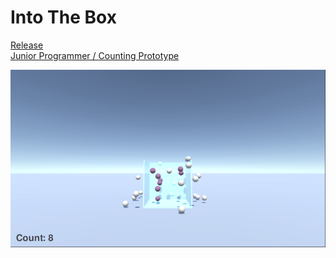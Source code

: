 # Into The Box

[Release](https://play.unity.com/mg/other/into-the-box)  
[Junior Programmer / Counting Prototype](https://learn.unity.com/tutorial/counting-prototype)  

![](./ingame_screenshot.png)

